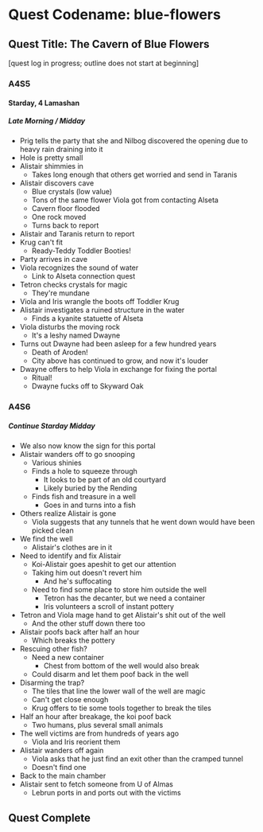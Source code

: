 # Quest Codename: blue-flowers

## Quest Title: The Cavern of Blue Flowers

[quest log in progress; outline does not start at beginning]

### A4S5

#### Starday, 4 Lamashan

##### Late Morning / Midday

* Prig tells the party that she and Nilbog discovered the opening due to heavy rain draining into it
* Hole is pretty small
* Alistair shimmies in
	* Takes long enough that others get worried and send in Taranis
* Alistair discovers cave
	* Blue crystals (low value)
	* Tons of the same flower Viola got from contacting Alseta
	* Cavern floor flooded
	* One rock moved
	* Turns back to report
* Alistair and Taranis return to report
* Krug can't fit
	* Ready-Teddy Toddler Booties!
* Party arrives in cave
* Viola recognizes the sound of water
	* Link to Alseta connection quest
* Tetron checks crystals for magic
	* They're mundane
* Viola and Iris wrangle the boots off Toddler Krug
* Alistair investigates a ruined structure in the water
	* Finds a kyanite statuette of Alseta
* Viola disturbs the moving rock
	* It's a leshy named Dwayne
* Turns out Dwayne had been asleep for a few hundred years
	* Death of Aroden!
	* City above has continued to grow, and now it's louder
* Dwayne offers to help Viola in exchange for fixing the portal
	* Ritual!
	* Dwayne fucks off to Skyward Oak

### A4S6

##### Continue Starday Midday

* We also now know the sign for this portal
* Alistair wanders off to go snooping
	* Various shinies
	* Finds a hole to squeeze through
		* It looks to be part of an old courtyard
		* Likely buried by the Rending
	* Finds fish and treasure in a well
		* Goes in and turns into a fish
* Others realize Alistair is gone
	* Viola suggests that any tunnels that he went down would have been picked clean
* We find the well
	* Alistair's clothes are in it
* Need to identify and fix Alistair
	* Koi-Alistair goes apeshit to get our attention
	* Taking him out doesn't revert him
		* And he's suffocating
	* Need to find some place to store him outside the well
		* Tetron has the decanter, but we need a container
		* Iris volunteers a scroll of instant pottery
* Tetron and Viola mage hand to get Alistair's shit out of the well
	* And the other stuff down there too
* Alistair poofs back after half an hour
	* Which breaks the pottery
* Rescuing other fish?
	* Need a new container
		* Chest from bottom of the well would also break
	* Could disarm and let them poof back in the well
* Disarming the trap?
	* The tiles that line the lower wall of the well are magic
	* Can't get close enough
	* Krug offers to tie some tools together to break the tiles
* Half an hour after breakage, the koi poof back
	* Two humans, plus several small animals
* The well victims are from hundreds of years ago
	* Viola and Iris reorient them
* Alistair wanders off again
	* Viola asks that he just find an exit other than the cramped tunnel
	* Doesn't find one
* Back to the main chamber
* Alistair sent to fetch someone from U of Almas
	* Lebrun ports in and ports out with the victims

## Quest Complete